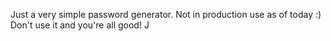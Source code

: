 Just a very simple password generator. Not in production use as of today :)
Don't use it and you're all good!
J
